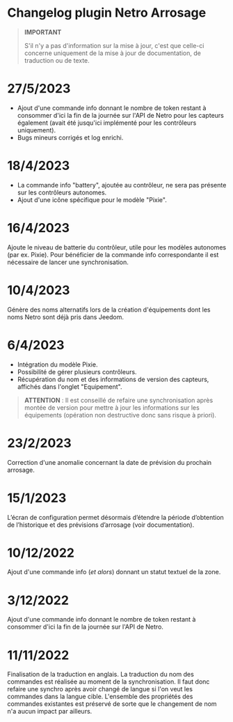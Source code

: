 # Changelog plugin Netro Arrosage

>**IMPORTANT**
>
>S'il n'y a pas d'information sur la mise à jour, c'est que celle-ci concerne uniquement de la mise à jour de documentation, de traduction ou de texte.

# 27/5/2023
- Ajout d'une commande info donnant le nombre de token restant à consommer d'ici la fin de la journée sur l'API de Netro pour les capteurs également (avait été jusqu'ici implémenté pour les contrôleurs uniquement).
- Bugs mineurs corrigés et log enrichi.

# 18/4/2023
- La commande info "battery", ajoutée au contrôleur, ne sera pas présente sur les contrôleurs autonomes.
- Ajout d'une icône spécifique pour le modèle "Pixie".

# 16/4/2023
Ajoute le niveau de batterie du contrôleur, utile pour les modèles autonomes (par ex. Pixie). Pour bénéficier de la commande info correspondante il est nécessaire de lancer une synchronisation.

# 10/4/2023
Génère des noms alternatifs lors de la création d'équipements dont les noms Netro sont déjà pris dans Jeedom.

# 6/4/2023
- Intégration du modèle Pixie.
- Possibilité de gérer plusieurs contrôleurs.
- Récupération du nom et des informations de version des capteurs, affichés dans l'onglet "Equipement".

>**ATTENTION** : Il est conseillé de refaire une synchronisation après montée de version pour mettre à jour les informations sur les équipements (opération non destructive donc sans risque à priori).

# 23/2/2023
Correction d'une anomalie concernant la date de prévision du prochain arrosage.

# 15/1/2023
L’écran de configuration permet désormais d’étendre la période d’obtention de l’historique et des prévisions d’arrosage (voir documentation).

# 10/12/2022
Ajout d'une commande info (*et alors*) donnant un statut textuel de la zone.

# 3/12/2022
Ajout d'une commande info donnant le nombre de token restant à consommer d'ici la fin de la journée sur l'API de Netro.

# 11/11/2022
Finalisation de la traduction en anglais. La traduction du nom des commandes est réalisée au moment de la synchronisation. Il faut donc refaire une synchro après avoir changé de langue si l'on veut les commandes dans la langue cible. L'ensemble des propriétés des commandes existantes est préservé de sorte que le changement de nom n'a aucun impact par ailleurs.

